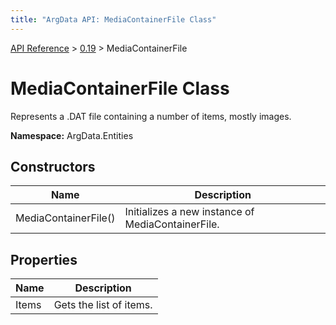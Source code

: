 ```yaml
---
title: "ArgData API: MediaContainerFile Class"
---
```


[API Reference](/argdata/api/) &gt; [0.19](/argdata/api/0.19/) &gt; MediaContainerFile

# MediaContainerFile Class

Represents a .DAT file containing a number of items, mostly images.

**Namespace:** ArgData.Entities

## Constructors

<table class="table table-bordered table-striped ">
<thead>
  <tr>
    <th>Name</th>
    <th>Description</th>
  </tr>
</thead>
<tbody>
  <tr>
    <td>MediaContainerFile()</td>
    <td>Initializes a new instance of MediaContainerFile.</td>
  </tr>
</tbody>
</table>


## Properties

<table class="table table-bordered table-striped ">
<thead>
  <tr>
    <th>Name</th>
    <th>Description</th>
  </tr>
</thead>
<tbody>
  <tr>
    <td>Items</td>
    <td>Gets the list of items.</td>
  </tr>
</tbody>
</table>


